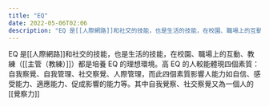 ```yaml
---
title: "EQ"
date: 2022-05-06T02:06
description: "EQ 是[[人際網路]]和社交的技能，也是生活的技能，在校園、職場上的互動、教練（[[主管（教練）]]）都是培養 EQ 的理想環境。高 EQ 的人較能體現四個素質：自我察覺、自我管理、社交察覺、人際管理，而此四個素質影響人能力如自信、感受能力、適應能力、促成影響的能力等。其中自我覺察、社交察覺又為一個人的[[覺察力]]..."
---
```

EQ 是[[人際網路]]和社交的技能，也是生活的技能，在校園、職場上的互動、教練（[[主管（教練）]]）都是培養 EQ 的理想環境。高 EQ 的人較能體現四個素質：自我察覺、自我管理、社交察覺、人際管理，而此四個素質影響人能力如自信、感受能力、適應能力、促成影響的能力等。其中自我覺察、社交察覺又為一個人的[[覺察力]]